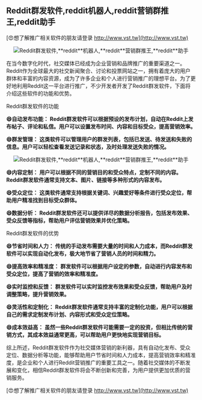 ## **Reddit群发软件,**reddit**机器人,**reddit**营销群推王,**reddit**助手**

[😍想了解推广相关软件的朋友请登录 http://www.vst.tw](http://www.vst.tw)

 <center><img src="https://vst.tw/MP4/tuiguang/png/1.png" alt="Reddit群发软件,**reddit**机器人,**reddit**营销群推王,**reddit**助手"></center>

在当今数字化时代，社交媒体已经成为企业营销和品牌推广的重要渠道之一。Reddit作为全球最大的社交新闻聚合、讨论和投票网站之一，拥有着庞大的用户群体和丰富的内容资源，成为了许多企业和个人进行营销推广的理想平台。为了更好地利用Reddit这一平台进行推广，不少开发者开发了Reddit群发软件，下面将介绍这些软件的功能和优势。

Reddit群发软件的功能

**😄自动发布功能： Reddit群发软件可以根据预设的发布计划，自动在Reddit上发布帖子、评论和私信。用户可以设置发布时间、内容和目标受众，提高营销效率。**

**😄群发管理： 这类软件可以管理用户的群发列表，包括已发送、待发送和失败的信息。用户可以轻松查看发送记录和状态，及时处理发送失败的情况。**

 <center><img src="https://vst.tw/MP4/tuiguang/png/6.png" alt="Reddit群发软件,**reddit**机器人,**reddit**营销群推王,**reddit**助手"></center>

**😄内容定制： 用户可以根据不同的营销目的和受众特点，定制不同的内容。Reddit群发软件通常支持文本、图片、链接等多种形式的内容发布。**

**😄受众定位： 这类软件通常支持根据关键词、兴趣爱好等条件进行受众定位，帮助用户精准找到目标受众群体。**

**😄数据分析： Reddit群发软件还可以提供详尽的数据分析报告，包括发布效果、受众反馈等指标，帮助用户评估营销效果并优化策略。**

Reddit群发软件的优势

**😄节省时间和人力： 传统的手动发布需要大量的时间和人力成本，而Reddit群发软件可以实现自动化发布，极大地节省了营销人员的时间和精力。**

**😄提高效率和精准度： 群发软件可以根据用户设定的参数，自动进行内容发布和受众定位，提高了营销的效率和精准度。**

**😄实时监控和反馈： 群发软件可以实时监控发布效果和受众反馈，帮助用户及时调整策略，提升营销效果。**

**😄灵活性和定制化： Reddit群发软件通常支持丰富的定制化功能，用户可以根据自己的需求定制发布计划、内容形式和受众定位策略。**

**😄成本效益高： 虽然一些Reddit群发软件可能需要一定的投资，但相比传统的营销方式，其成本效益通常更高，可以帮助用户更快地实现营销目标。**

综上所述，Reddit群发软件作为社交媒体营销的新利器，具有自动化发布、受众定位、数据分析等功能，能够帮助用户节省时间和人力成本，提高营销效率和精准度，是企业和个人进行Reddit营销推广的重要工具之一。随着社交媒体的不断发展和变化，相信Reddit群发软件将会不断创新和完善，为用户提供更加优质的营销服务。

[😍想了解推广相关软件的朋友请登录 http://www.vst.tw](http://www.vst.tw)



